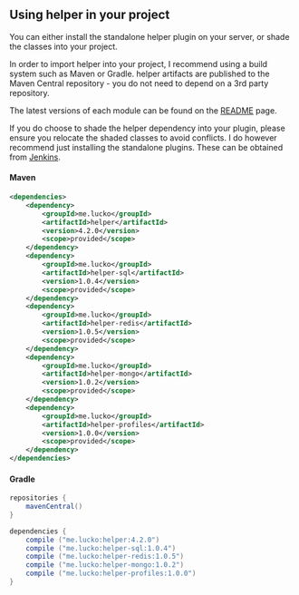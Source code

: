 ## Using helper in your project
You can either install the standalone helper plugin on your server, or shade the classes into your project.

In order to import helper into your project, I recommend using a build system such as Maven or Gradle. helper artifacts are published to the Maven Central repository - you do not need to depend on a 3rd party repository.

The latest versions of each module can be found on the [README](https://github.com/lucko/helper#modules) page.

If you do choose to shade the helper dependency into your plugin, please ensure you relocate the shaded classes to avoid conflicts. I do however recommend just installing the standalone plugins. These can be obtained from [Jenkins](https://ci.lucko.me/job/helper/).

#### Maven
```xml
<dependencies>
    <dependency>
        <groupId>me.lucko</groupId>
        <artifactId>helper</artifactId>
        <version>4.2.0</version>
        <scope>provided</scope>
    </dependency>
    <dependency>
        <groupId>me.lucko</groupId>
        <artifactId>helper-sql</artifactId>
        <version>1.0.4</version>
        <scope>provided</scope>
    </dependency>
    <dependency>
        <groupId>me.lucko</groupId>
        <artifactId>helper-redis</artifactId>
        <version>1.0.5</version>
        <scope>provided</scope>
    </dependency>
    <dependency>
        <groupId>me.lucko</groupId>
        <artifactId>helper-mongo</artifactId>
        <version>1.0.2</version>
        <scope>provided</scope>
    </dependency>
    <dependency>
        <groupId>me.lucko</groupId>
        <artifactId>helper-profiles</artifactId>
        <version>1.0.0</version>
        <scope>provided</scope>
    </dependency>
</dependencies>
```

#### Gradle
```gradle
repositories {
    mavenCentral()
}

dependencies {
    compile ("me.lucko:helper:4.2.0")
    compile ("me.lucko:helper-sql:1.0.4")
    compile ("me.lucko:helper-redis:1.0.5")
    compile ("me.lucko:helper-mongo:1.0.2")
    compile ("me.lucko:helper-profiles:1.0.0")
}
```
